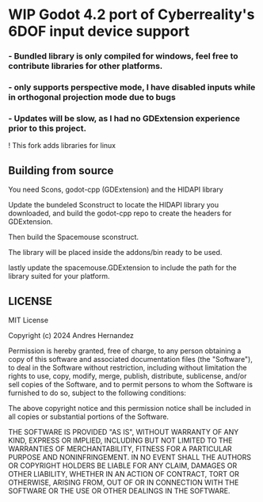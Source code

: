 # WIP Godot 4.2 port of Cyberreality's 6DOF input device support 
### - Bundled library is only compiled for windows, feel free to contribute libraries for other platforms.
### - only supports perspective mode, I have disabled inputs while in orthogonal projection mode due to bugs
### - Updates will be slow, as I had no GDExtension experience prior to this project.

! This fork adds libraries for linux

## Building from source 
You need Scons, godot-cpp (GDExtension) and the HIDAPI library

Update the bundeled Sconstruct to locate the HIDAPI library you downloaded, and build the godot-cpp repo to create the headers for GDExtension.

Then build the Spacemouse sconstruct.

The library will be placed inside the addons/bin ready to be used.

lastly update the spacemouse.GDExtension to include the path for the library suited for your platform. 

## LICENSE

MIT License

Copyright (c) 2024 Andres Hernandez

Permission is hereby granted, free of charge, to any person obtaining a copy
of this software and associated documentation files (the "Software"), to deal
in the Software without restriction, including without limitation the rights
to use, copy, modify, merge, publish, distribute, sublicense, and/or sell
copies of the Software, and to permit persons to whom the Software is
furnished to do so, subject to the following conditions:

The above copyright notice and this permission notice shall be included in all
copies or substantial portions of the Software.

THE SOFTWARE IS PROVIDED "AS IS", WITHOUT WARRANTY OF ANY KIND, EXPRESS OR
IMPLIED, INCLUDING BUT NOT LIMITED TO THE WARRANTIES OF MERCHANTABILITY,
FITNESS FOR A PARTICULAR PURPOSE AND NONINFRINGEMENT. IN NO EVENT SHALL THE
AUTHORS OR COPYRIGHT HOLDERS BE LIABLE FOR ANY CLAIM, DAMAGES OR OTHER
LIABILITY, WHETHER IN AN ACTION OF CONTRACT, TORT OR OTHERWISE, ARISING FROM,
OUT OF OR IN CONNECTION WITH THE SOFTWARE OR THE USE OR OTHER DEALINGS IN THE
SOFTWARE.
